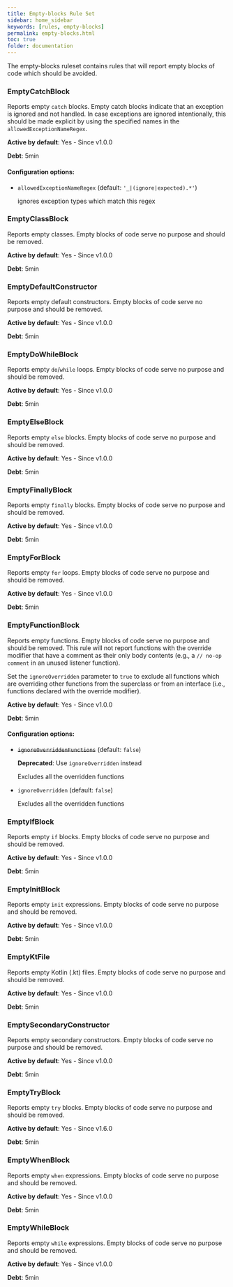 ```yaml
---
title: Empty-blocks Rule Set
sidebar: home_sidebar
keywords: [rules, empty-blocks]
permalink: empty-blocks.html
toc: true
folder: documentation
---
```

The empty-blocks ruleset contains rules that will report empty blocks of code
which should be avoided.

### EmptyCatchBlock

Reports empty `catch` blocks. Empty catch blocks indicate that an exception is ignored and not handled.
In case exceptions are ignored intentionally, this should be made explicit
by using the specified names in the `allowedExceptionNameRegex`.

**Active by default**: Yes - Since v1.0.0

**Debt**: 5min

#### Configuration options:

* ``allowedExceptionNameRegex`` (default: ``'_|(ignore|expected).*'``)

  ignores exception types which match this regex

### EmptyClassBlock

Reports empty classes. Empty blocks of code serve no purpose and should be removed.

**Active by default**: Yes - Since v1.0.0

**Debt**: 5min

### EmptyDefaultConstructor

Reports empty default constructors. Empty blocks of code serve no purpose and should be removed.

**Active by default**: Yes - Since v1.0.0

**Debt**: 5min

### EmptyDoWhileBlock

Reports empty `do`/`while` loops. Empty blocks of code serve no purpose and should be removed.

**Active by default**: Yes - Since v1.0.0

**Debt**: 5min

### EmptyElseBlock

Reports empty `else` blocks. Empty blocks of code serve no purpose and should be removed.

**Active by default**: Yes - Since v1.0.0

**Debt**: 5min

### EmptyFinallyBlock

Reports empty `finally` blocks. Empty blocks of code serve no purpose and should be removed.

**Active by default**: Yes - Since v1.0.0

**Debt**: 5min

### EmptyForBlock

Reports empty `for` loops. Empty blocks of code serve no purpose and should be removed.

**Active by default**: Yes - Since v1.0.0

**Debt**: 5min

### EmptyFunctionBlock

Reports empty functions. Empty blocks of code serve no purpose and should be removed.
This rule will not report functions with the override modifier that have a comment as their only body contents
(e.g., a `// no-op comment` in an unused listener function).

Set the `ignoreOverridden` parameter to `true` to exclude all functions which are overriding other
functions from the superclass or from an interface (i.e., functions declared with the override modifier).

**Active by default**: Yes - Since v1.0.0

**Debt**: 5min

#### Configuration options:

* ~~``ignoreOverriddenFunctions``~~ (default: ``false``)

  **Deprecated**: Use `ignoreOverridden` instead

  Excludes all the overridden functions

* ``ignoreOverridden`` (default: ``false``)

  Excludes all the overridden functions

### EmptyIfBlock

Reports empty `if` blocks. Empty blocks of code serve no purpose and should be removed.

**Active by default**: Yes - Since v1.0.0

**Debt**: 5min

### EmptyInitBlock

Reports empty `init` expressions. Empty blocks of code serve no purpose and should be removed.

**Active by default**: Yes - Since v1.0.0

**Debt**: 5min

### EmptyKtFile

Reports empty Kotlin (.kt) files. Empty blocks of code serve no purpose and should be removed.

**Active by default**: Yes - Since v1.0.0

**Debt**: 5min

### EmptySecondaryConstructor

Reports empty secondary constructors. Empty blocks of code serve no purpose and should be removed.

**Active by default**: Yes - Since v1.0.0

**Debt**: 5min

### EmptyTryBlock

Reports empty `try` blocks. Empty blocks of code serve no purpose and should be removed.

**Active by default**: Yes - Since v1.6.0

**Debt**: 5min

### EmptyWhenBlock

Reports empty `when` expressions. Empty blocks of code serve no purpose and should be removed.

**Active by default**: Yes - Since v1.0.0

**Debt**: 5min

### EmptyWhileBlock

Reports empty `while` expressions. Empty blocks of code serve no purpose and should be removed.

**Active by default**: Yes - Since v1.0.0

**Debt**: 5min
